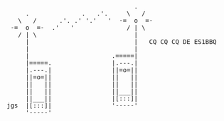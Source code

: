 <pre style="font-family:monospace;">
                                  .
     .              .   .'.     \   /
   \   /      .'. .' '.'   '  -=  o  =-
 -=  o  =-  .'   '              / | \
   / | \                          |
     |                            |   CQ CQ CQ DE ES1BBQ
     |                            |
     |                      .=====|    
     |=====.                |.---.|
     |.---.|                ||=o=||
     ||=o=||                ||   ||
     ||   ||                ||   ||
     ||   ||                ||___||
     ||___||                |[:::]|
jgs  |[:::]|                '-----'
     '-----'
</pre>